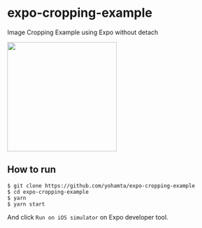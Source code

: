 # expo-cropping-example
Image Cropping Example using Expo without detach

<img width="250px" src="https://i.gyazo.com/00065f1be13085673a61fd3c5f60a2a7.gif" />

## How to run
```
$ git clone https://github.com/yohamta/expo-cropping-example
$ cd expo-cropping-example
$ yarn
$ yarn start
```

And click `Run on iOS simulator` on Expo developer tool.
